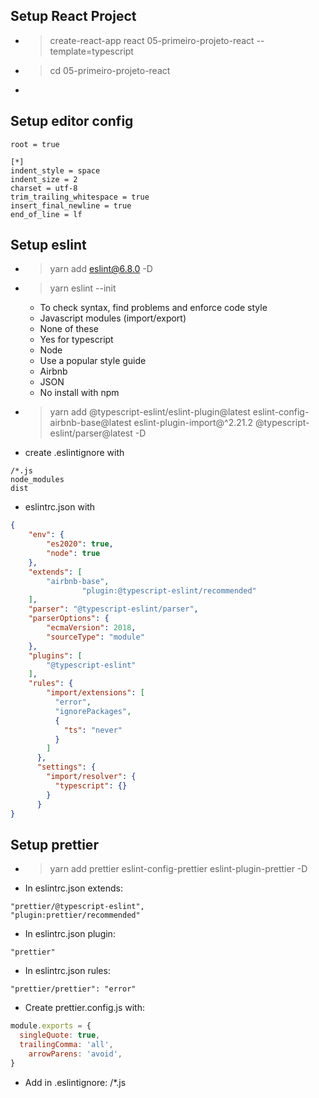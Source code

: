 ## Setup React Project
- > create-react-app react 05-primeiro-projeto-react --template=typescript
- > cd 05-primeiro-projeto-react
- >

## Setup editor config
```
root = true

[*]
indent_style = space
indent_size = 2
charset = utf-8
trim_trailing_whitespace = true
insert_final_newline = true
end_of_line = lf
```

## Setup eslint
- > yarn add eslint@6.8.0 -D
- > yarn eslint --init
  - To check syntax, find problems and enforce code style
  - Javascript modules (import/export)
  - None of these
  - Yes for typescript
  - Node
  - Use a popular style guide
  - Airbnb
  - JSON
  - No install with npm
- > yarn add @typescript-eslint/eslint-plugin@latest eslint-config-airbnb-base@latest eslint-plugin-import@^2.21.2 @typescript-eslint/parser@latest -D
- create .eslintignore with
```
/*.js
node_modules
dist
```
- eslintrc.json with
```json
{
    "env": {
        "es2020": true,
        "node": true
    },
    "extends": [
        "airbnb-base",
				"plugin:@typescript-eslint/recommended"
    ],
    "parser": "@typescript-eslint/parser",
    "parserOptions": {
        "ecmaVersion": 2018,
        "sourceType": "module"
    },
    "plugins": [
        "@typescript-eslint"
    ],
    "rules": {
	   	"import/extensions": [
	      "error",
	      "ignorePackages",
	      {
	        "ts": "never"
	      }
	    ]
	  },
	  "settings": {
	    "import/resolver": {
	      "typescript": {}
	    }
	  }
}
```

## Setup prettier
- > yarn add prettier eslint-config-prettier eslint-plugin-prettier -D
- In eslintrc.json extends:
```
"prettier/@typescript-eslint",
"plugin:prettier/recommended"
```
- In eslintrc.json plugin:
```
"prettier"
```
- In eslintrc.json rules:
```
"prettier/prettier": "error"
```
- Create prettier.config.js with:
```js
module.exports = {
  singleQuote: true,
  trailingComma: 'all',
	arrowParens: 'avoid',
}
```
- Add in .eslintignore: /*.js

